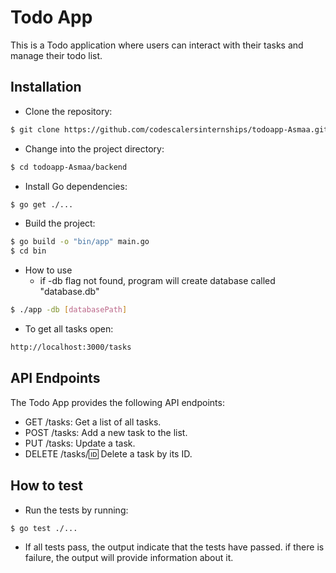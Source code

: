# Todo App

This is a Todo application where users can interact with their tasks and manage their todo list.

## Installation

- Clone the repository:

```sh
$ git clone https://github.com/codescalersinternships/todoapp-Asmaa.git
```

- Change into the project directory:

```sh
$ cd todoapp-Asmaa/backend
```

- Install Go dependencies:

```sh
$ go get ./...
```

- Build the project:

```sh
$ go build -o "bin/app" main.go
$ cd bin
```

- How to use
  - if -db flag not found, program will create database called "database.db"

```sh
$ ./app -db [databasePath]
```

- To get all tasks open:

```sh
http://localhost:3000/tasks
```

## API Endpoints

The Todo App provides the following API endpoints:

- GET /tasks: Get a list of all tasks.
- POST /tasks: Add a new task to the list.
- PUT /tasks: Update a task.
- DELETE /tasks/:id: Delete a task by its ID.

## How to test

- Run the tests by running:

```sh
$ go test ./...
```

- If all tests pass, the output indicate that the tests have passed. if there is failure, the output will provide information about it.
